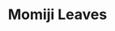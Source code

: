 ---
image_path: /static/photography/J-06.jpg
title: Momiji Leaves
caption: Momiji leaves are common in Japan.
order: 11
---